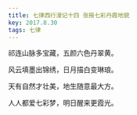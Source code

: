 ```yaml
---
title: 七律西行漫记十四 张掖七彩丹霞地貌
key: 2017.8.30
tags: 七律
---
```


祁连山脉多宝藏，五颜六色丹翠黄。

风云填墨出锦绣，日月描白变琳琅。

天有自然才壮美，地生随意最大方。

人人都爱七彩梦，明日醒来更霞光。

</br>

